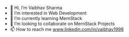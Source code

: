 - 👋 Hi, I’m Vaibhav Sharma
- 👀 I’m interested in Web Development
- 🌱 I’m currently learning MernStack 
- 💞️ I’m looking to collaborate on MernStack Projects
- 📫 How to reach me www.linkedin.com/in/vaibhav1998

<!---
VaibhavSharma1998/VaibhavSharma1998 is a ✨ special ✨ repository because its `README.md` (this file) appears on your GitHub profile.
You can click the Preview link to take a look at your changes.
--->
